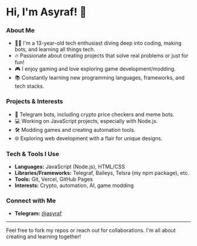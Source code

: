 # Hi, I'm Asyraf! 👋

### About Me
- 🧑‍💻 I'm a 13-year-old tech enthusiast diving deep into coding, making bots, and learning all things tech.
- 🔥 Passionate about creating projects that solve real problems or just for fun!
- 🎮 I enjoy gaming and love exploring game development/modding.
- 📚 Constantly learning new programming languages, frameworks, and tech stacks.

### Projects & Interests
- 🤖 Telegram bots, including crypto price checkers and meme bots.
- 💻 Working on JavaScript projects, especially with Node.js.
- 🛠️ Modding games and creating automation tools.
- 🌐 Exploring web development with a flair for unique designs.

### Tech & Tools I Use
- **Languages:** JavaScript (Node.js), HTML/CSS
- **Libraries/Frameworks:** Telegraf, Baileys, Telsra (my npm package), etc.
- **Tools:** Git, Vercel, GitHub Pages
- **Interests:** Crypto, automation, AI, game modding

### Connect with Me
- **Telegram:** [@asyraf](https://t.me/xxknjjut)

---

Feel free to fork my repos or reach out for collaborations. I'm all about creating and learning together!

<!---
ditt12/ditt12 is a ✨ special ✨ repository because its `README.md` (this file) appears on your GitHub profile.
You can click the Preview link to take a look at your changes.
--->
